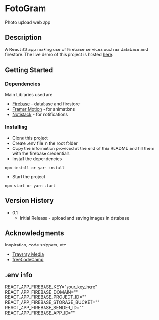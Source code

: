 # FotoGram

Photo upload web app

## Description

A React JS app making use of Firebase services such as database and firestore. The live demo of this project is hosted [here](https://fotogram-app.vercel.app/).

## Getting Started

### Dependencies

Main Libraries used are

- [Firebase](https://www.npmjs.com/package/firebase) - database and firestore
- [Framer Motion](https://www.npmjs.com/package/framer-motion) - for animations
- [Notistack](https://www.npmjs.com/package/notistack) - for notifications

### Installing

- Clone this project
- Create .env file in the root folder
- Copy the information provided at the end of this README and fill them with the firebase credentials
- Install the dependencies

```
npm install or yarn install
```

- Start the project

```
npm start or yarn start
```

## Version History

- 0.1
  - Initial Release - upload and saving images in database

## Acknowledgments

Inspiration, code snippets, etc.

- [Traversy Media](https://www.youtube.com/channel/UC29ju8bIPH5as8OGnQzwJyA)
- [freeCodeCamp](https://www.freecodecamp.org/news/how-to-build-a-todo-application-using-reactjs-and-firebase/)

## .env info

REACT_APP_FIREBASE_KEY="your_key_here"  
REACT_APP_FIREBASE_DOMAIN=""  
REACT_APP_FIREBASE_PROJECT_ID=""  
REACT_APP_FIREBASE_STORAGE_BUCKET=""  
REACT_APP_FIREBASE_SENDER_ID=""  
REACT_APP_FIREBASE_APP_ID=""
